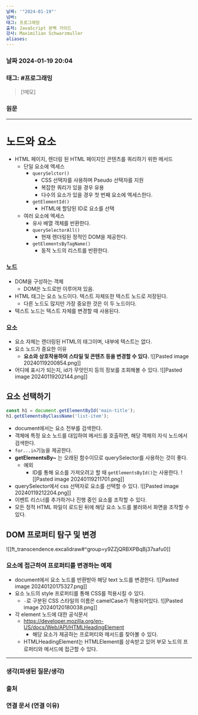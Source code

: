 ```yaml
---
날짜: '"2024-01-19"'
넘버: 
태그: 프로그래밍
출처: JavaScript 완벽 가이드
강사: Maximilian Schwarzmuller
aliases:
---
```

### 날짜  2024-01-19 20:04

### 태그: #프로그래밍 

>[!메모]
>

### 원문
---
# 노드와 요소
- HTML 페이지, 렌더링 된 HTML 페이지인 콘텐츠를 쿼리하기 위한 메서드
	- 단일 요소에 엑세스
		- `querySelctor()`
			- CSS 선택자를 사용하며 Pseudo 선택자를 지원
			- 복잡한 쿼리가 있을 경우 유용
			- 다수의 요소가 있을 경우 첫 번째 요소에 엑세스한다.
		- `getElementId()`
			- HTML에 할당된 ID로 요소를 선택
	- 여러 요소에 엑세스
		- 유사 배열 객체를 반환한다.
		- `querySelectorAll()`
			- 현재 렌더링된 정적인 DOM을 제공한다.
		- `getElementsByTagName()`
			- 동적 노드의 리스트를 반환한다.
### 노드
- DOM을 구성하는 객체
	- DOM은 노드로만 이루어져 있음.
- HTML 태그는 요소 노드이다. 텍스트 자체또한 텍스트 노드로 저장된다.
	- 다른 노드도 많지만 가장 중요한 것은 이 두 노드이다.
- 텍스트 노드는 텍스트 자체를 변경할 때 사용된다.
### 요소
- 요소 자체는 렌더링된 HTML의 태그이며, 내부에 텍스트는 없다.
- 요소 노드가 중요한 이유
	- **요소와 상호작용하여 스타일 및 콘텐츠 등을 변경할 수 있다.**
![[Pasted image 20240119200854.png]]
- 어디에 표시가 되는지, id가 무엇인지 등의 정보를 조회해볼 수 있다.
![[Pasted image 20240119202144.png]]
## 요소 선택하기
```js
const h1 = document.getElementById('main-title');
h1.getElementsByClassName('list-item');
```
- document에서는 요소 전부를 검색한다.
- 객체에 특정 요소 노드를 대입하여 메서드를 호출하면, 해당 객체의 자식 노드에서 검색한다.
- `for...in`기능을 제공한다.
- **getElementsBy~** 는 오래된 함수이므로 querySelector를 사용하는 것이 좋다.
	- 예외 
		- ID를 통해 요소를 가져오려고 할 때 `getElementsById()`는 사용한다.
![[Pasted image 20240119211701.png]]
- querySelector에서 css 선택자로 요소를 선택할 수 있다.
![[Pasted image 20240119212204.png]]
- 이벤트 리스너를 추가하거나 진행 중인 요소를 조작할 수 있다.
- 모든 정적 HTML 파일이 로드된 뒤에 해당 요소 노드를 불러와서 화면을 조작할 수 있다.
## DOM 프로퍼티 탐구 및 변경
![[ft_transcendence.excalidraw#^group=y9ZZjQRBXPBqBj37safu0]]
### 요소에 접근하여 프로퍼티를 변경하는 예제
- document에서 요소 노드를 반환받아 해당 text 노드를 변경한다.
![[Pasted image 20240120175327.png]]
- 요소 노드의 style 프로퍼티를 통해 CSS를 적용시킬 수 있다.
	- `-`로 구분된 CSS 스타일의 이름은 camelCase가 적용되어있다.
![[Pasted image 20240120180038.png]]
- 각 element 노드에 대한 공식문서
	- https://developer.mozilla.org/en-US/docs/Web/API/HTMLHeadingElement
		- 해당 요소가 제공하는 프로퍼티와 메서드를 찾아볼 수 있다.
	- HTMLHeadingElement는 HTMLElement를 상속받고 있어 부모 노드의 프로퍼티와 메서드에 접근할 수 있다.
---
### 생각(파생된 질문/생각)

### 출처

### 연결 문서 (연결 이유)
